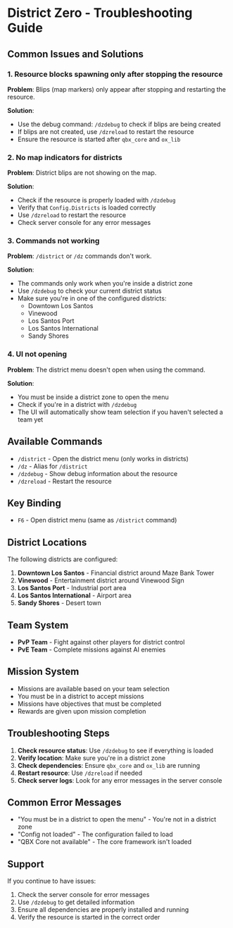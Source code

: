 # District Zero - Troubleshooting Guide

## Common Issues and Solutions

### 1. Resource blocks spawning only after stopping the resource

**Problem**: Blips (map markers) only appear after stopping and restarting the resource.

**Solution**: 
- Use the debug command: `/dzdebug` to check if blips are being created
- If blips are not created, use `/dzreload` to restart the resource
- Ensure the resource is started after `qbx_core` and `ox_lib`

### 2. No map indicators for districts

**Problem**: District blips are not showing on the map.

**Solution**:
- Check if the resource is properly loaded with `/dzdebug`
- Verify that `Config.Districts` is loaded correctly
- Use `/dzreload` to restart the resource
- Check server console for any error messages

### 3. Commands not working

**Problem**: `/district` or `/dz` commands don't work.

**Solution**:
- The commands only work when you're inside a district zone
- Use `/dzdebug` to check your current district status
- Make sure you're in one of the configured districts:
  - Downtown Los Santos
  - Vinewood
  - Los Santos Port
  - Los Santos International
  - Sandy Shores

### 4. UI not opening

**Problem**: The district menu doesn't open when using the command.

**Solution**:
- You must be inside a district zone to open the menu
- Check if you're in a district with `/dzdebug`
- The UI will automatically show team selection if you haven't selected a team yet

## Available Commands

- `/district` - Open the district menu (only works in districts)
- `/dz` - Alias for `/district`
- `/dzdebug` - Show debug information about the resource
- `/dzreload` - Restart the resource

## Key Binding

- `F6` - Open district menu (same as `/district` command)

## District Locations

The following districts are configured:

1. **Downtown Los Santos** - Financial district around Maze Bank Tower
2. **Vinewood** - Entertainment district around Vinewood Sign
3. **Los Santos Port** - Industrial port area
4. **Los Santos International** - Airport area
5. **Sandy Shores** - Desert town

## Team System

- **PvP Team** - Fight against other players for district control
- **PvE Team** - Complete missions against AI enemies

## Mission System

- Missions are available based on your team selection
- You must be in a district to accept missions
- Missions have objectives that must be completed
- Rewards are given upon mission completion

## Troubleshooting Steps

1. **Check resource status**: Use `/dzdebug` to see if everything is loaded
2. **Verify location**: Make sure you're in a district zone
3. **Check dependencies**: Ensure `qbx_core` and `ox_lib` are running
4. **Restart resource**: Use `/dzreload` if needed
5. **Check server logs**: Look for any error messages in the server console

## Common Error Messages

- "You must be in a district to open the menu" - You're not in a district zone
- "Config not loaded" - The configuration failed to load
- "QBX Core not available" - The core framework isn't loaded

## Support

If you continue to have issues:
1. Check the server console for error messages
2. Use `/dzdebug` to get detailed information
3. Ensure all dependencies are properly installed and running
4. Verify the resource is started in the correct order 